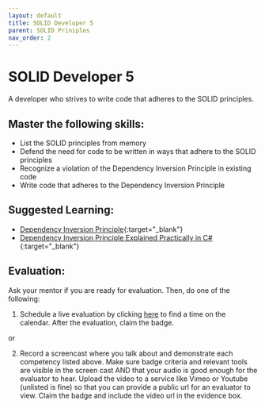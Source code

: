 ```yaml
---
layout: default
title: SOLID Developer 5
parent: SOLID Priniples
nav_order: 2
---
```

# SOLID Developer 5

A developer who strives to write code that adheres to the SOLID principles.

## Master the following skills:

- List the SOLID principles from memory
- Defend the need for code to be written in ways that adhere to the SOLID principles
- Recognize a violation of the Dependency Inversion Principle in existing code
- Write code that adheres to the Dependency Inversion Principle

## Suggested Learning:

- [Dependency Inversion Principle](https://www.youtube.com/watch?v=9oHY5TllWaU&list=PLZlA0Gpn_vH9kocFX7R7BAe_CvvOCO_p9&index=5){:target="\_blank"}
- [Dependency Inversion Principle Explained Practically in C#](https://www.youtube.com/watch?v=NnZZMkwI6KI){:target="\_blank"}

## Evaluation:

Ask your mentor if you are ready for evaluation. Then, do one of the following:

1. Schedule a live evaluation by clicking [here](https://api.logro.io/widget/appointment/codex-evals/full-stack) to find a time on the calendar. After the evaluation, claim the badge.

or

2. Record a screencast where you talk about and demonstrate each competency listed above. Make sure badge criteria and relevant tools are visible in the screen cast AND that your audio is good enough for the evaluator to hear. Upload the video to a service like Vimeo or Youtube (unlisted is fine) so that you can provide a public url for an evaluator to view. Claim the badge and include the video url in the evidence box.
